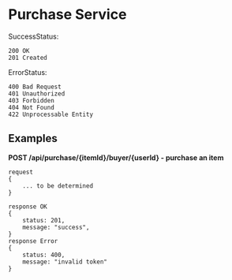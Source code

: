 # Purchase Service
SuccessStatus:
```
200 OK
201 Created
```
ErrorStatus:
```
400 Bad Request
401 Unauthorized
403 Forbidden
404 Not Found
422 Unprocessable Entity
```

## Examples 
**POST /api/purchase/{itemId}/buyer/{userId} - purchase an item**
```
request
{
    ... to be determined
}

response OK
{
    status: 201,
    message: "success",
}
response Error
{
    status: 400,
    message: "invalid token"
}
```